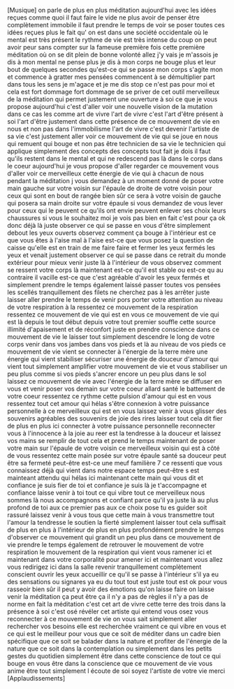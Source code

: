 
[Musique]
on parle de plus en plus méditation
aujourd&#39;hui avec les idées reçues
comme quoi il faut faire le vide ne plus
avoir de penser être complètement
immobile il faut prendre le temps de
voir se poser toutes ces idées reçues
plus le fait qu&#39; on est dans une
société occidentale où le mental est
très présent le rythme de vie est
très intense
du coup on peut avoir peur sans compter
sur la fameuse première fois cette
première méditation où on se dit
plein de bonne volonté
allez j&#39;y vais je m&#39;assois je dis à mon
mental ne pense plus je dis à mon corps
ne bouge plus et leur bout de quelques
secondes
qu&#39;est-ce qui se passe mon corps s&#39;agite
mon et commence à gratter
mes pensées commencent à se
démultiplier part dans tous les sens je
m&#39;agace et je me dis stop ce n&#39;est pas
pour moi et cela est fort dommage fort
dommage de se priver de cet outil
merveilleux de la méditation qui permet
justement une ouverture à soi ce que je
vous propose aujourd&#39;hui c&#39;est d&#39;aller
voir une nouvelle vision de la mutation
dans ce cas les comme art de vivre l&#39;art
de vivre c&#39;est l&#39;art d&#39;être présent à
soi l&#39;art d&#39;être justement dans cette
présence de ce mouvement de vie en nous
et non pas dans l&#39;immobilisme l&#39;art de
vivre c&#39;est devenir l&#39;artiste de sa vie
c&#39;est justement aller voir ce mouvement
de vie qui se joue en nous qui remuent
qui bouge et non pas être technicien de
sa vie le technicien qui applique
simplement des concepts des concepts
tout fait je dois il faut qu&#39;ils restent
dans le mental et qui ne redescend pas
là dans le corps dans le coeur
aujourd&#39;hui je vous propose d&#39;aller
regarder ce mouvement vous d&#39;aller voir
ce merveilleux cette énergie de vie qui
à chacun de nous pendant la méditation
j vous demandez à un moment donné de
poser votre main gauche sur votre voisin
sur l&#39;épaule de droite de votre voisin
pour ceux qui sont en bout de rangée
bien sûr ce sera à votre voisin de
gauche qui posera sa main droite sur
votre épaule
si vous demandez de vous lever pour ceux
qui le peuvent ce qu&#39;ils ont envie
peuvent enlever ses choix leurs
chaussures
si vous le souhaitez moi je vois pas
bien en fait c&#39;est pour ça ok donc
déjà là juste observer ce qui se
passe en vous d&#39;être simplement debout
les yeux ouverts
observez comment ça bouge à
l&#39;intérieur est ce que vous êtes à
l&#39;aise mal à l&#39;aise est-ce que vous
posez la question de caisse qu&#39;elle est
en train de me faire faire et fermer les
yeux fermés les yeux et venait
justement observer ce qui se passe dans
ce retrait du monde extérieur pour
mieux venir juste là à l&#39;intérieur de
vous
observez comment se ressent votre corps
là maintenant est-ce qu&#39;il est stable
ou est-ce qu au contraire il vacille
est-ce que c&#39;est agréable d&#39;avoir les
yeux fermés et simplement prendre le
temps également laissé passer toutes
vos pensées
les scellés tranquillement des filets
ne cherchez pas à les arrêter juste
laisser aller prendre le temps de venir
pors porter votre attention au niveau de
votre respiration à la ressentez ce
mouvement de la respiration ressentez ce
mouvement de vie qui est en vous ce
mouvement de vie qui est là depuis le
tout début
depuis votre tout premier souffle cette
source
illimité d&#39;apaisement et de réconfort
juste en prendre conscience
dans ce mouvement de vie le laisser tout
simplement descendre le long de votre
corps venir dans vos jambes dans vos
pieds et là au niveau de vos pieds ce
mouvement de vie vient se connecter à
l&#39;énergie de la terre mère une
énergie qui vient stabiliser sécuriser
une énergie de douceur d&#39;amour qui
vient tout simplement amplifier votre
mouvement de vie et vous stabiliser un
peu plus comme si vos pieds s&#39;ancrer
encore un peu plus dans le sol
laissez ce mouvement de vie avec
l&#39;énergie de la terre mère se diffuser
en vous et venir poser vos demain sur
votre coeur allard santé le battement
de votre coeur
ressentez
ce rythme
cette pulsion d&#39;amour qui est en vous
ressentez tout cet amour qui hélas
s&#39;être connexion à votre puissance
personnelle à ce merveilleux qui est en
vous laissez venir à vous glisser des
souvenirs agréables des souvenirs de
joie des rires laisser tout cela dit
fier de plus en plus ici connecter à
votre puissance personnelle reconnecter
vous à l&#39;innocence à la joie au reer
est la tendresse à la douceur et
laissez vos mains se remplir de tout
cela et prend le temps maintenant de
poser votre main sur l&#39;épaule de votre
voisin ce merveilleux voisin qui est à
côté de vous
ressentez cette main posée sur votre
épaule santé sa douceur peut être sa
fermeté peut-être est-ce une meuf
familière 7 ce ressenti que vous
connaissez déjà qui vient dans notre
espace temps peut-être s est mainteant
attendu qui hélas ici maintenant
cette main qui vous dit et confiance je
suis fier de toi et confiance je suis
là je t&#39;accompagne et confiance laisse
venir à toi tout ce qui vibre tout ce
merveilleux
nous sommes là nous accompagnons et
confiant parce qu&#39;il ya juste là au
plus profond de toi aux ce premier pas
aux ce choix pose
tu es guider soit rassuré
laissez venir à vous tous que cette
main à vous transmettre
tout l&#39;amour la tendresse le soutien la
fierté
simplement laisser tout cela suffisait
de plus en plus à l&#39;intérieur
de plus en plus profondément
prendre le temps d&#39;observer ce mouvement
qui grandit un peu plus
dans ce mouvement de vie prendre le
temps également de retrouver le
mouvement de votre respiration
le mouvement de la respiration qui vient
vous ramener ici et maintenant dans
votre corporalité pour amener ici et
maintenant vous allez vous redirigez ici
dans la salle revenir tranquillement
complètement conscient ouvrir les yeux
accueillir ce qu&#39;il se passe à
l&#39;intérieur
s&#39;il ya eu des sensations ou signares ya
eu du tout tout est juste tout est ok
pour vous rasseoir
bien sûr il peut y avoir des émotions
qu&#39;on laisse faire on laisse venir la
méditation ça peut être ça il n&#39;y a
pas de règles il n&#39;y a pas de norme en
fait la méditation c&#39;est cet art de
vivre cette terre des trois dans la
présence à soi c&#39;est osé révéler
cet artiste qui entend vous osez vous
reconnecter à ce mouvement de vie on
vous sait simplement aller rechercher
vos besoins elle est recherchée
vraiment ce qui vibre en vous et ce qui
est le meilleur pour vous que ce soit de
méditer dans un cadre bien spécifique
que ce soit se balader dans la nature et
profiter de l&#39;énergie de la nature que
ce soit dans la contemplation ou
simplement dans les petits gestes du
quotidien
simplement être dans cette conscience
de tout ce qui bouge en vous être dans
la conscience que ce mouvement de vie
vous anime être tout simplement l
écoute de soi
soyez l&#39;artiste de votre vie merci
[Applaudissements]
